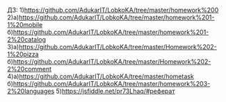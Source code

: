 ДЗ:
1)https://github.com/AdukarIT/LobkoKA/tree/master/homework%200
2)а)https://github.com/AdukarIT/LobkoKA/tree/master/homework%201-1%20mobile
  б)https://github.com/AdukarIT/LobkoKA/tree/master/homework%201-2%20catalog
3)a)https://github.com/AdukarIT/LobkoKA/tree/master/Homework%202-1%20pizza 
б)https://github.com/AdukarIT/LobkoKA/tree/master/Homework%202-2%20comment
4)a)https://github.com/AdukarIT/LobkoKA/tree/master/hometask
  б)https://github.com/AdukarIT/LobkoKA/tree/master/homework%203-2%20languages
5)https://jsfiddle.net/pr73Lhaq/#реферат
